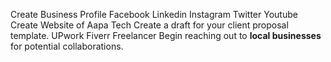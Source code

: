 Create Business Profile
Facebook 
Linkedin
Instagram
Twitter
Youtube
Create Website of Aapa Tech
Create a draft for your client proposal template.
UPwork
Fiverr
Freelancer
Begin reaching out to **local businesses** for potential collaborations.
